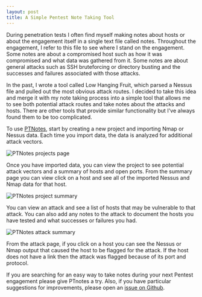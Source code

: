 ```yaml
---
layout: post
title: A Simple Pentest Note Taking Tool
---
```


During penetration tests I often find myself making notes about hosts or about the engagement itself in a single text file called notes. Throughout the engagement, I refer to this file to see where I stand on the engagement. Some notes are about a compromised host such as how it was compromised and what data was gathered from it. Some notes are about general attacks such as SSH bruteforcing or directory busting and the successes and failures associated with those attacks.

In the past, I wrote a tool called Low Hanging Fruit, which parsed a Nessus file and pulled out the most obvious attack routes. I decided to take this idea and merge it with my note taking process into a simple tool that allows me to see both potential attack routes and take notes about the attacks and hosts. There are other tools that provide similar functionality but I've always found them to be too complicated.

To use [PTNotes](https://github.com/averagesecurityguy/ptnotes), start by creating a new project and importing Nmap or Nessus data. Each time you import data, the data is analyzed for additional attack vectors.

![PTNotes projects page](https://averagesecurityguy.github.io/assets/ptnotes_projects.jpg)

Once you have imported data, you can view the project to see potential attack vectors and a summary of hosts and open ports. From the summary page you can view click on a host and see all of the imported Nessus and Nmap data for that host.

![PTNotes project summary](https://averagesecurityguy.github.io/assets/ptnotes_summary.jpg)

You can view an attack and see a list of hosts that may be vulnerable to that attack. You can also add any notes to the attack to document the hosts you have tested and what successes or failures you had.

![PTNotes attack summary](https://averagesecurityguy.github.io/assets/ptnotes_attack.jpg)

From the attack page, if you click on a host you can see the Nessus or Nmap output that caused the host to be flagged for the attack. If the host does not have a link then the attack was flagged because of its port and protocol.

If you are searching for an easy way to take notes during your next Pentest engagement please give PTnotes a try. Also, if you have particular suggestions for improvements, please open an [issue on Github](https://github.com/averagesecurityguy/ptnotes/issues).
